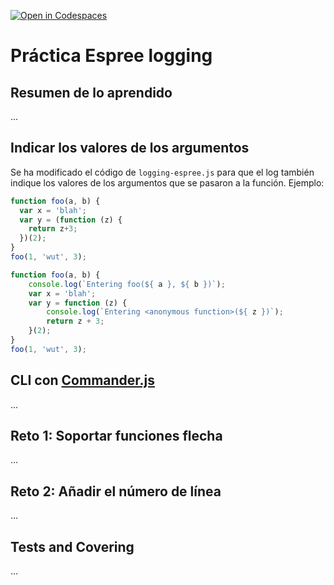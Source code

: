 [![Open in Codespaces](https://classroom.github.com/assets/launch-codespace-f4981d0f882b2a3f0472912d15f9806d57e124e0fc890972558857b51b24a6f9.svg)](https://classroom.github.com/open-in-codespaces?assignment_repo_id=10291421)
# Práctica Espree logging

## Resumen de lo aprendido

...

## Indicar los valores de los argumentos

Se ha modificado el código de `logging-espree.js` para que el log también indique los valores de los argumentos que se pasaron a la función. 
Ejemplo:

```javascript
function foo(a, b) {
  var x = 'blah';
  var y = (function (z) {
    return z+3;
  })(2);
}
foo(1, 'wut', 3);
```

```javascript
function foo(a, b) {
    console.log(`Entering foo(${ a }, ${ b })`);
    var x = 'blah';
    var y = function (z) {
        console.log(`Entering <anonymous function>(${ z })`);
        return z + 3;
    }(2);
}
foo(1, 'wut', 3);
```

## CLI con [Commander.js](https://www.npmjs.com/package/commander)

...

## Reto 1: Soportar funciones flecha

...

## Reto 2: Añadir el número de línea

...

## Tests and Covering

...